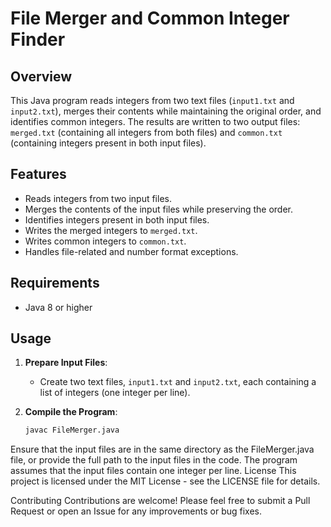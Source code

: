 # File Merger and Common Integer Finder

## Overview

This Java program reads integers from two text files (`input1.txt` and `input2.txt`), merges their contents while maintaining the original order, and identifies common integers. The results are written to two output files: `merged.txt` (containing all integers from both files) and `common.txt` (containing integers present in both input files).

## Features

- Reads integers from two input files.
- Merges the contents of the input files while preserving the order.
- Identifies integers present in both input files.
- Writes the merged integers to `merged.txt`.
- Writes common integers to `common.txt`.
- Handles file-related and number format exceptions.

## Requirements

- Java 8 or higher

## Usage

1. **Prepare Input Files**:
   - Create two text files, `input1.txt` and `input2.txt`, each containing a list of integers (one integer per line).

2. **Compile the Program**:
   ```sh
   javac FileMerger.java

Ensure that the input files are in the same directory as the FileMerger.java file, or provide the full path to the input files in the code.
The program assumes that the input files contain one integer per line.
License
This project is licensed under the MIT License - see the LICENSE file for details.

Contributing
Contributions are welcome! Please feel free to submit a Pull Request or open an Issue for any improvements or bug fixes.


